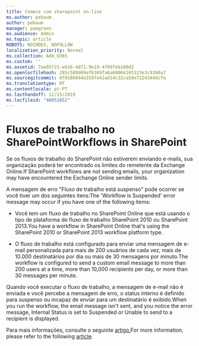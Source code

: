 ```yaml
---
title: Comece com sharepoint on-line
ms.author: pebaum
author: pebaum
manager: pamgreen
ms.audience: Admin
ms.topic: article
ROBOTS: NOINDEX, NOFOLLOW
localization_priority: Normal
ms.collection: Adm_O365
ms.custom: ''
ms.assetid: 7ae05f21-eb16-4d71-9e19-4f097eb100d2
ms.openlocfilehash: 285c580d69efb369fa6a60066165123e3c91b0a7
ms.sourcegitcommit: 0f0186044a3597e42ad14c32ca58e7224344dcfa
ms.translationtype: MT
ms.contentlocale: pt-PT
ms.lasthandoff: 12/15/2019
ms.locfileid: "40051652"
---
```

# <a name="workflows-in-sharepoint"></a><span data-ttu-id="dc500-102">Fluxos de trabalho no SharePoint</span><span class="sxs-lookup"><span data-stu-id="dc500-102">Workflows in SharePoint</span></span>

<span data-ttu-id="dc500-103">Se os fluxos de trabalho do SharePoint não estiverem enviando e-mails, sua organização poderá ter encontrado os limites do remetente da Exchange Online.</span><span class="sxs-lookup"><span data-stu-id="dc500-103">If SharePoint workflows are not sending emails, your organization may have encountered the Exchange Online sender limits.</span></span>

<span data-ttu-id="dc500-104">A mensagem de erro "Fluxo de trabalho está suspenso" pode ocorrer se você tiver um dos seguintes itens:</span><span class="sxs-lookup"><span data-stu-id="dc500-104">The 'Workflow is Suspended' error message may occur if you have one of the following items:</span></span>

- <span data-ttu-id="dc500-105">Você tem um fluxo de trabalho no SharePoint Online que está usando o tipo de plataforma de fluxo de trabalho SharePoint 2010 ou SharePoint 2013.</span><span class="sxs-lookup"><span data-stu-id="dc500-105">You have a workflow in SharePoint Online that's using the SharePoint 2010 or SharePoint 2013 workflow platform type.</span></span>

- <span data-ttu-id="dc500-106">O fluxo de trabalho está configurado para enviar uma mensagem de e-mail personalizada para mais de 200 usuários de cada vez, mais de 10.000 destinatários por dia ou mais de 30 mensagens por minuto.</span><span class="sxs-lookup"><span data-stu-id="dc500-106">The workflow is configured to send a custom email message to more than 200 users at a time, more than 10,000 recipients per day, or more than 30 messages per minute.</span></span>

<span data-ttu-id="dc500-107">Quando você executar o fluxo de trabalho, a mensagem de e-mail não é enviada e você percebe a mensagem de erro, o status interno é definido para suspenso ou incapaz de enviar para um destinatário é exibido.</span><span class="sxs-lookup"><span data-stu-id="dc500-107">When you run the workflow, the email message isn't sent, and you notice the error message, Internal Status is set to Suspended or Unable to send to a recipient is displayed.</span></span>

<span data-ttu-id="dc500-108">Para mais informações, consulte o seguinte [artigo.](https://docs.microsoft.com/sharepoint/support/workflows/configured-workflow-fails-running)</span><span class="sxs-lookup"><span data-stu-id="dc500-108">For more information, please refer to the following [article](https://docs.microsoft.com/sharepoint/support/workflows/configured-workflow-fails-running).</span></span>

